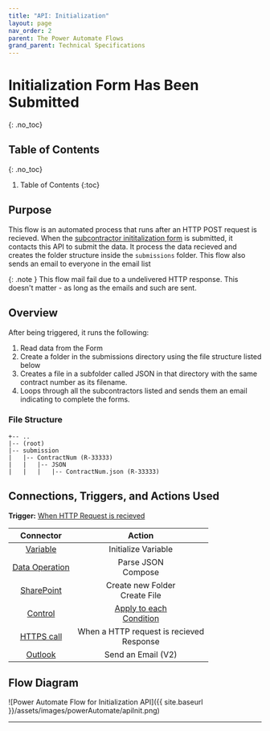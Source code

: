 ```yaml
---
title: "API: Initialization"
layout: page
nav_order: 2
parent: The Power Automate Flows
grand_parent: Technical Specifications
---
```


# Initialization Form Has Been Submitted
{: .no_toc}

## Table of Contents
{: .no_toc}

1. Table of Contents
{:toc}


## Purpose

This flow is an automated process that runs after an HTTP POST request is recieved. When the [subcontractor inititalization form] is submitted, it contacts this API to submit the data. It process the data recieved and creates the folder structure inside the `submissions` folder. This flow also sends an email to everyone in the email list 

{: .note }
This flow mail fail due to a undelivered HTTP response. This doesn't matter - as long as the emails and such are sent.

## Overview

After being triggered, it runs the following:
1. Read data from the Form
2. Create a folder in the submissions directory using the file structure listed below
3. Creates a file in a subfolder called JSON in that directory with the same contract number as its filename.
4. Loops through all the subcontractors listed and sends them an email indicating to complete the forms. 

### File Structure

```
+-- ..
|-- (root)
|-- submission
|   |-- ContractNum (R-33333)
|   |   |-- JSON
|   |   |   |-- ContractNum.json (R-33333)
```

## Connections, Triggers, and Actions Used

**Trigger:** [When HTTP Request is recieved](https://learn.microsoft.com/en-us/azure/connectors/connectors-native-reqres)

|Connector|Action|
|:-:|:-:|
|[Variable](https://learn.microsoft.com/en-us/power-automate/desktop-flows/actions-reference/variables)|Initialize Variable <br> |
|[Data Operation](https://learn.microsoft.com/en-us/power-automate/data-operations) | Parse JSON <br> Compose|
|[SharePoint](https://learn.microsoft.com/en-us/connectors/sharepointonline/)| Create new Folder <br> Create File|
|[Control](https://learn.microsoft.com/en-us/power-automate/desktop-flows/actions-reference) |  [Apply to each](https://learn.microsoft.com/en-us/power-automate/apply-to-each) <br> [Condition](https://learn.microsoft.com/en-us/power-automate/use-expressions-in-conditions)|
|[HTTPS call](https://learn.microsoft.com/en-us/azure/connectors/connectors-native-reqres)|When a HTTP request is recieved <br> Response|
|[Outlook](https://learn.microsoft.com/en-us/power-automate/email-overview)|Send an Email (V2)|

## Flow Diagram

![Power Automate Flow for Initialization API]({{ site.baseurl }}/assets/images/powerAutomate/apiInit.png)

----
[subcontractor inititalization form]: https://tce-innovation.github.io/Subcontractor-Automation/forms/initialization.html